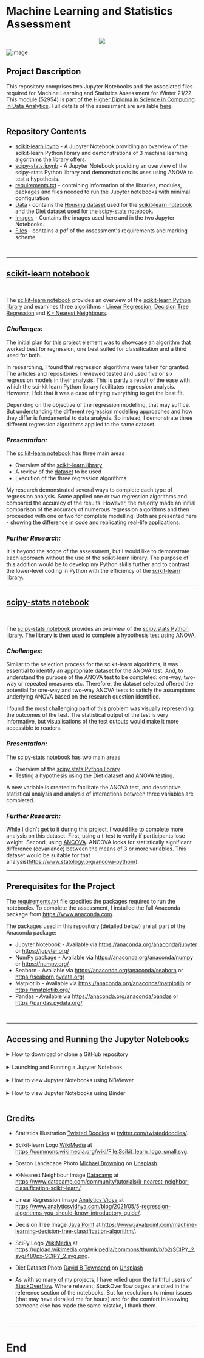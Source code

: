 # Machine Learning and Statistics Assessment

<p align="center">
  <img src="https://github.com/SharonNicG/52954-Machine-Learning-and-Statistics/blob/main/Images/C_Twisted_Doodles.png" />
</p>

![image](https://github.com/SharonNicG/52954-Machine-Learning-and-Statistics/blob/main/Images/C_Twisted_Doodles.png) 
<br>

## Project Description
This repository comprises two Jupyter Notebooks and the associated files required for Machine Learning and Statistics Assessment for Winter 21/22. This module (52954) is part of the [Higher Diploma in Science in Computing in Data Analytics](https://www.gmit.ie/higher-diploma-in-science-in-computing-in-data-analytics). Full details of the assessment are available [here](assessment.pdf).
<br>
<br>

## Repository Contents

 - [scikit-learn.ipynb](https://github.com/SharonNicG/52954-Machine-Learning-and-Statistics/blob/main/scikit-learn.ipynb) - A Jupyter Notebook providing an overview of the scikit-learn Python library and demonstrations of 3 machine learning algorithms the library offers. 
 - [scipy-stats.ipynb](https://github.com/SharonNicG/52954-Machine-Learning-and-Statistics/blob/main/scipy-stats.ipynb) - A Jupyter Notebook providing an overview of the scipy-stats Python library and demonstrations its uses using ANOVA to test a hypothesis. 
 - [requirements.txt](https://github.com/SharonNicG/52954-Machine-Learning-and-Statistics/blob/main/requirements.txt) - containing information of the libraries, modules, packages and files needed to run the Jupyter notebooks with minimal configuration
 - [Data](https://github.com/SharonNicG/52954-Machine-Learning-and-Statistics/tree/main/Data) - contains the [Housing dataset](https://github.com/SharonNicG/52954-Machine-Learning-and-Statistics/blob/main/Data/housing.csv) used for the [scikit-learn notebook](https://github.com/SharonNicG/52954-Machine-Learning-and-Statistics/blob/main/scikit-learn.ipynb) and the [Diet dataset](https://github.com/SharonNicG/52954-Machine-Learning-and-Statistics/blob/main/Data/Diet.csv) used for the [scipy-stats notebook](https://github.com/SharonNicG/52954-Machine-Learning-and-Statistics/blob/main/scipy-stats.ipynb).
 - [Images](https://github.com/SharonNicG/52954-Machine-Learning-and-Statistics/tree/main/Images) -  Contains the images used here and in the two Jupyter Notebooks. 
 - [Files](https://github.com/SharonNicG/52954-Machine-Learning-and-Statistics/blob/main/assessment.pdf) - contains a pdf of the assessment's requirements and marking scheme.
<br>

***

## [scikit-learn notebook](https://github.com/SharonNicG/52954-Machine-Learning-and-Statistics/blob/main/scikit-learn.ipynb)
<br>

The [scikit-learn notebook](https://github.com/SharonNicG/52954-Machine-Learning-and-Statistics/blob/main/scikit-learn.ipynb) provides an overview of the [scikit-learn Python library](https://scikit-learn.org/stable/) and examines three algorithms - [Linear Regression](https://scikit-learn.org/stable/modules/classes.html#module-sklearn.linear_model), [Decision Tree Regression](https://scikit-learn.org/stable/modules/generated/sklearn.tree.DecisionTreeRegressor.html#sklearn.tree.DecisionTreeRegressor) and [K - Nearest Neighbours](https://scikit-learn.org/stable/modules/generated/sklearn.neighbors.KNeighborsRegressor.html#sklearn.neighbors.KNeighborsRegressor).
<br>

### *Challenges:*

The initial plan for this project element was to showcase an algorithm that worked best for regression, one best suited for classification and a third used for both.

In researching, I found that regression algorithms were taken for granted. The articles and repositories I reviewed tested and used five or six regression models in their analysis. This is partly a result of the ease with which the sci-kit learn Python library facilitates regression analysis. However, I felt that it was a case of trying everything to get the best fit. 

Depending on the objective of the regression modelling, that may suffice. But understanding the different regression modelling approaches and how they differ is fundamental to data analysis. So instead, I demonstrate three different regression algorithms applied to the same dataset.
<br>

### *Presentation:*
The [scikit-learn notebook](https://github.com/SharonNicG/52954-Machine-Learning-and-Statistics/blob/main/scikit-learn.ipynb) has three main areas
 - Overview of the [scikit-learn library](https://scikit-learn.org/stable/)
 - A review of the [dataset](https://github.com/SharonNicG/52954-Machine-Learning-and-Statistics/blob/main/housing.csv) to be used
 - Execution of the three regression algorithms
 
My research demonstrated several ways to complete each type of regression analysis. Some applied one or two regression algorithms and compared the accuracy of the results. However, the majority made an initial comparison of the accuracy of numerous regression algorithms and then proceeded with one or two for complete modelling. Both are presented here - showing the difference in code and replicating real-life applications.
<br>

### *Further Research:*
It is beyond the scope of the assessment, but I would like to demonstrate each approach without the use of the scikit-learn library. The purpose of this addition would be to develop my Python skills further and to contrast the lower-level coding in Python with the efficiency of the [scikit-learn library](https://scikit-learn.org/stable/).
<br>
***

## [scipy-stats notebook](https://github.com/SharonNicG/52954-Machine-Learning-and-Statistics/blob/main/scipy-stats.ipynb)
<br>

The [scipy-stats notebook](https://github.com/SharonNicG/52954-Machine-Learning-and-Statistics/blob/main/scipy-stats.ipynb) provides an overview of the [scipy.stats Python library]( https://docs.scipy.org/doc/scipy/reference/stats.html).
The library is then used to complete a hypothesis test using [ANOVA](https://docs.scipy.org/doc/scipy/reference/generated/scipy.stats.f_oneway.html).
<br>

### *Challenges:*
Similar to the selection process for the scikit-learn algorithms, it was essential to identify an appropriate dataset for the ANOVA test. And, to understand the purpose of the ANOVA test to be completed: one-way, two-way or repeated measures etc. Therefore, the dataset selected offered the potential for one-way and two-way ANOVA tests to satisfy the assumptions underlying ANOVA based on the research question identified.

I found the most challenging part of this problem was visually representing the outcomes of the test. The statistical output of the test is very informative, but visualisations of the test outputs would make it more accessible to readers.
<br>

### *Presentation:*
The [scipy-stats notebook]( https://github.com/SharonNicG/52954-Machine-Learning-and-Statistics/blob/main/scipy-stats.ipynb) has two main areas
 - Overview of the [scipy.stats Python library](https://docs.scipy.org/doc/scipy/reference/stats.html)
 - Testing a hypothesis using the [Diet dataset](https://github.com/SharonNicG/52954-Machine-Learning-and-Statistics/blob/main/Data/Diet.csv) and ANOVA testing.

A new variable is created to facilitate the ANOVA test, and descriptive statistical analysis and analysis of interactions between three variables are completed.
<br>

### *Further Research:*
While I didn't get to it during this project, I would like to complete more analysis on this dataset.
First, using a t-test to verify if participants lose weight. Second, using [ANCOVA]( https://stackoverflow.com/questions/2916760/ancova-in-python-with-scipy-numpy-stats). ANCOVA looks for statistically significant difference (covariance) between the means of 3 or more variables. This dataset would be suitable for that analysis(https://www.statology.org/ancova-python/). 
<br>
***

## Prerequisites for the Project
The [requirements.txt](https://github.com/SharonNicG/52954-Machine-Learning-and-Statistics/blob/main/requirements.txt) file specifies the packages required to run the notebooks.
To complete the assessment, I installed the full Anaconda package from https://www.anaconda.com.

The packages used in this repository (detailed below) are all part of the Anaconda package:

 - Jupyter Notebook - Available via https://anaconda.org/anaconda/jupyter or https://jupyter.org/
 - NumPy package - Available via https://anaconda.org/anaconda/numpy or https://numpy.org/
 - Seaborn - Available via https://anaconda.org/anaconda/seaborn or https://seaborn.pydata.org/
 - Matplotlib - Available via https://anaconda.org/anaconda/matplotlib or https://matplotlib.org/
 - Pandas - Available via https://anaconda.org/anaconda/pandas or https://pandas.pydata.org/
<br>

***

## Accessing and Running the Jupyter Notebooks
<details><summary>How to download or clone a GitHub repository</summary>
<br>
You can download or clone a GitHub repository to run the Jupyter Notebooks. Downloading the repository will provide access to the notebooks and the associated files locally on your device.
    
Download Repository
 - Click on the green "Code" button
 - Select "Download ZIP" from the selection menu that appears 
    
 ![image](https://github.com/SharonNicG/52954-Machine-Learning-and-Statistics/blob/main/Images/download_zip_file_of_github_repository.png)

Cloning the Repository
    
 - From your machine's command line, run the command below command to clone the repository locally to your machine:
 - git clone https://github.com/SharonNicG/52954-Machine-Learning-and-Statistics.git
</details>
<br>

<details><summary>Launching and Running a Jupyter Notebook</summary>
<br>
Jupyter is a Python package and does not require separate importation from Python packages. It commonly runs from the machine command line.

To launch a Jupyter notebook, open your terminal/command line and navigate the directory where you have saved the pulled repository containing the Jupyter Notebook. Typing the command 'Jupyter Notebook' into the terminal/command line creates an instance of Jupyter on a local server.

When Jupyter Notebook has been called from the terminal/command line, a browser window should open, showing the Jupyter Notebook interface. If it does not, you can copy the URL presented in the terminal/command line and paste this into your browser's address bar.

Once you have accessed the Jupyter Notebook interface, you can view the files in the current directory. Clicking on the files will open them. Jupyter notebook files are identifiable by their notebook icon (within the Jupyter Notebook interface and by the file extension .ipynb

You can run each cell in the notebook by pressing shift + enter on each row. Alternatively, you can run the whole notebook in a single step by clicking on the menu 'Cell' and selecting 'Run All'.

Terminate the browser tab by clicking the "X" in the top right corner to close the notebook. To stop the instance on the local server and shut down the Jupyter kernel, press control-C in the terminal/command line.

The above steps should allow the Jupyter Notebook to display automatically (assuming the prerequisites from [requirements.txt]{} were met). Jupyter Notebooks can also be rendered by pasting the URL presented in the terminal/command line on the site https://nbviewer.jupyter.org/. 
</details>
<br>

<details><summary>How to view Jupyter Notebooks using NBViewer</summary>
NBViwer renders Jupyter Notebook, so they are accessible via a URL. The cells cannot be interacted with as in a live Jupyter Notebook. 
- The scikit-learn notebook is available on NBViewer via this link
- The scipy.stats notebook is available on NBViewer via this link
</details>
<br>

<details><summary>How to view Jupyter Notebooks using Binder</summary>
Binder hosts Jupyter Notebooks online, allowing users to still interact with the cells as in a live notebook. 
 - The scikit-learn notebook is available on Binder via this link
 - The scipy.stats notebook is available on Binder via this link
</details>
<br>

## Credits
 - Statistics Illustration <a href="https://twitter.com/twisteddoodles">Twisted Doodles</a> at <a href="https://twitter.com/twisteddoodles/status/960801583012380672">twitter.com/twisteddoodles/</a>.
  - Scikit-learn Logo <a href="https://commons.wikimedia.org">WikiMedia</a> at <a href="https://commons.wikimedia.org/wiki/File:Scikit_learn_logo_small.svg">https://commons.wikimedia.org/wiki/File:Scikit_learn_logo_small.svg</a>.
 - Boston Landscape Photo <a href="https://unsplash.com/@michaelwb?utm_source=unsplash&utm_medium=referral&utm_content=creditCopyText">Michael Browning</a> on <a href="https://unsplash.com/s/photos/boston?utm_source=unsplash&utm_medium=referral&utm_content=creditCopyText">Unsplash</a>.
 - K-Nearest Neighbour Image <a href="https://www.datacamp.com">Datacamp</a> at <a href="https://www.datacamp.com/community/tutorials/k-nearest-neighbor-classification-scikit-learn">https://www.datacamp.com/community/tutorials/k-nearest-neighbor-classification-scikit-learn/</a>.
 - Linear Regression Image <a href="https://www.analyticsvidhya.com/">Analytics Vidya</a> at <a href="https://www.analyticsvidhya.com/blog/2021/05/5-regression-algorithms-you-should-know-introductory-guide/g">https://www.analyticsvidhya.com/blog/2021/05/5-regression-algorithms-you-should-know-introductory-guide/</a>.
 - Decision Tree Image <a href="https://www.javatpoint.com/">Java Point</a> at <a href="https://www.javatpoint.com/machine-learning-decision-tree-classification-algorithm">https://www.javatpoint.com/machine-learning-decision-tree-classification-algorithm/</a>.
  - SciPy Logo <a href="https://commons.wikimedia.org">WikiMedia</a> at <a href="https://upload.wikimedia.org/wikipedia/commons/thumb/b/b2/SCIPY_2.svg/480px-SCIPY_2.svg.png">https://upload.wikimedia.org/wikipedia/commons/thumb/b/b2/SCIPY_2.svg/480px-SCIPY_2.svg.png</a>.
  - Diet Dataset Photo <a href="https://unsplash.com/@dbtownsend?utm_source=unsplash&utm_medium=referral&utm_content=creditCopyText">David B Townsend</a> on <a href="https://unsplash.com/s/photos/positive-diet?utm_source=unsplash&utm_medium=referral&utm_content=creditCopyText">Unsplash</a>
  
 - As with so many of my projects, I have relied upon the faithful users of [StackOverflow](https://stackoverflow.com/). Where relevant, StackOverflow pages are cited in the reference section of the notebooks. But for resolutions to minor issues (that may have derailed me for hours) and for the comfort in knowing someone else has made the same mistake, I thank them. 
<br>

***
# End